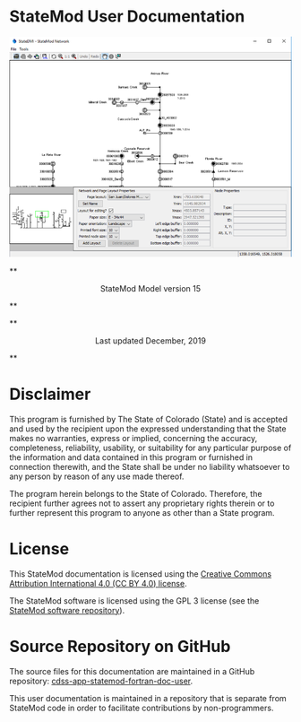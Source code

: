 # StateMod User Documentation #

<a name="StateMod" alt="StateMod interface"></a>
![StateMod](images/StateMod.png)

**<p style="text-align: center;">
StateMod Model version 15
</p>**

**<p style="text-align: center;">
Last updated December, 2019
</p>**

# Disclaimer #

This program is furnished by The State of Colorado (State) and is accepted and used by the recipient upon the expressed understanding that the State makes no 
warranties, express or implied, concerning the accuracy, completeness, reliability, usability, or suitability for any particular purpose of the information 
and data contained in this program or furnished in connection therewith, and the State shall be under no liability whatsoever to any person by reason of any 
use made thereof.

The program herein belongs to the State of Colorado. Therefore, the recipient further agrees not to assert any proprietary rights therein or to further 
represent this program to anyone as other than a State program.

# License #

This StateMod documentation is licensed using the
[Creative Commons Attribution International 4.0 (CC BY 4.0) license](https://creativecommons.org/licenses/by/4.0/).

The StateMod software is licensed using the GPL 3 license (see the [StateMod software repository](https://github.com/OpenCDSS/cdss-app-statemod-fortran)).

# Source Repository on GitHub #

The source files for this documentation are maintained in a GitHub repository:
[cdss-app-statemod-fortran-doc-user](https://github.com/OpenCDSS/cdss-app-statemod-fortran-doc-user).

This user documentation is maintained in a repository that is separate from StateMod code
in order to facilitate contributions by non-programmers.